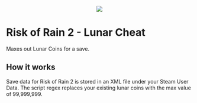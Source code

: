 <p align="center">
  <img src="https://static.wikia.nocookie.net/riskofrain2_gamepedia_en/images/b/b7/Lunar_Coin.jpg/revision/latest?cb=20200201131510" />
</p>

# Risk of Rain 2 - Lunar Cheat
Maxes out Lunar Coins for a save.

## How it works
Save data for Risk of Rain 2 is stored in an XML file under your Steam User Data. The script regex replaces your existing lunar coins with the max value of 99,999,999. 
